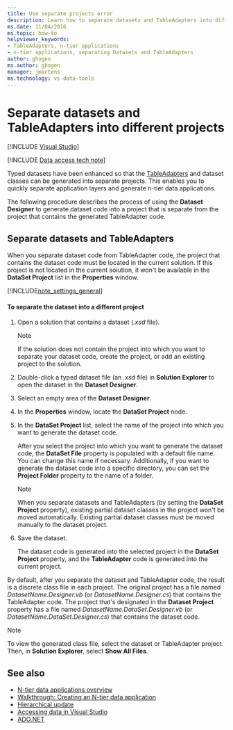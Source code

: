 ```yaml
---
title: Use separate projects error
description: Learn how to separate datasets and TableAdapters into different projects, so you can quickly separate application layers and generate N-tier data applications.
ms.date: 11/04/2016
ms.topic: how-to
helpviewer_keywords:
- TableAdapters, n-tier applications
- n-tier applications, separating Datasets and TableAdapters
author: ghogen
ms.author: ghogen
manager: jmartens
ms.technology: vs-data-tools
---
```

# Separate datasets and TableAdapters into different projects

 [!INCLUDE [Visual Studio](~/includes/applies-to-version/vs-windows-only.md)]

[!INCLUDE [Data access tech note](./includes/data-technology-note.md)]

Typed datasets have been enhanced so that the [TableAdapters](create-and-configure-tableadapters.md) and dataset classes can be generated into separate projects. This enables you to quickly separate application layers and generate n-tier data applications.

The following procedure describes the process of using the **Dataset Designer** to generate dataset code into a project that is separate from the project that contains the generated TableAdapter code.

## Separate datasets and TableAdapters
When you separate dataset code from TableAdapter code, the project that contains the dataset code must be located in the current solution. If this project is not located in the current solution, it won't be available in the **DataSet Project** list in the **Properties** window.

[!INCLUDE[note_settings_general](../data-tools/includes/note_settings_general_md.md)]

#### To separate the dataset into a different project

1. Open a solution that contains a dataset (*.xsd* file).

    > [!NOTE]
    > If the solution does not contain the project into which you want to separate your dataset code, create the project, or add an existing project to the solution.

2. Double-click a typed dataset file (an *.xsd* file) in **Solution Explorer** to open the dataset in the **Dataset Designer**.

3. Select an empty area of the **Dataset Designer**.

4. In the **Properties** window, locate the **DataSet Project** node.

5. In the **DataSet Project** list, select the name of the project into which you want to generate the dataset code.

     After you select the project into which you want to generate the dataset code, the **DataSet File** property is populated with a default file name. You can change this name if necessary. Additionally, if you want to generate the dataset code into a specific directory, you can set the **Project Folder** property to the name of a folder.

    > [!NOTE]
    > When you separate datasets and TableAdapters (by setting the **DataSet Project** property), existing partial dataset classes in the project won't be moved automatically. Existing partial dataset classes must be  moved manually to the dataset project.

6. Save the dataset.

     The dataset code is generated into the selected project in the **DataSet Project** property, and the **TableAdapter** code is generated into the current project.

By default, after you separate the dataset and TableAdapter code, the result is a discrete class file in each project. The original project has a file named *DatasetName.Designer.vb* (or *DatasetName.Designer.cs*) that contains the TableAdapter code. The project that's designated in the **Dataset Project** property has a file named *DatasetName.DataSet.Designer.vb* (or *DatasetName.DataSet.Designer.cs*) that contains the dataset code.

> [!NOTE]
> To view the generated class file, select the dataset or TableAdapter project. Then, in **Solution Explorer**, select **Show All Files**.

## See also

- [N-tier data applications overview](../data-tools/n-tier-data-applications-overview.md)
- [Walkthrough: Creating an N-tier data application](../data-tools/walkthrough-creating-an-n-tier-data-application.md)
- [Hierarchical update](../data-tools/hierarchical-update.md)
- [Accessing data in Visual Studio](../data-tools/accessing-data-in-visual-studio.md)
- [ADO.NET](/dotnet/framework/data/adonet/index)
